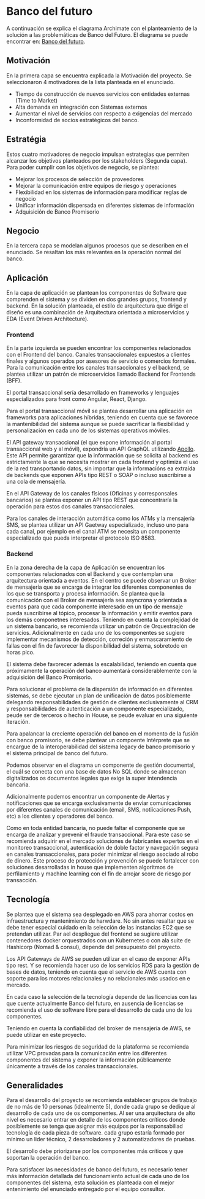 # Banco del futuro

A continuación se explica el diagrama Archimate con el planteamiento de la solución a las problemáticas de Banco del Futuro. El diagrama se puede encontrar en: [Banco del futuro](Hard_Skills.pdf).

## Motivación
En la primera capa se encuentra explicada la Motivación del proyecto. Se seleccionaron 4 motivadores de la lista planteada en el enunciado. 
-	Tiempo de construcción de nuevos servicios con entidades externas (Time to Market)
-	Alta demanda en integración con Sistemas externos
-	Aumentar el nivel de servicios con respecto a exigencias del mercado
-	Inconformidad de socios estratégicos del banco.

## Estratégia
Estos cuatro motivadores de negocio impulsan estrategias que permiten alcanzar los objetivos planteados por los stakeholders (Segunda capa). Para poder cumplir con los objetivos de negocio, se plantea:

-	Mejorar los procesos de selección de proveedores
-	Mejorar la comunicación entre equipos de riesgo y operaciones
-	Flexibilidad en los sistemas de información para modificar reglas de negocio
-	Unificar información dispersada en diferentes sistemas de información
-	Adquisición de Banco Promisorio

## Negocio
En la tercera capa se modelan algunos procesos que se describen en el enunciado. Se resaltan los más relevantes en la operación normal del banco.

## Aplicación
En la capa de aplicación se plantean los componentes de Software que comprenden el sistema y se dividen en dos grandes grupos, frontend y backend. En la solución planteada, el estilo de arquitectura que dirige el diseño es una combinación de Arquitectura orientada a microservicios y EDA (Event Driven Architecture).

### Frontend
En la parte izquierda se pueden encontrar los componentes relacionados con el Frontend del banco. Canales transaccionales expuestos a clientes finales y algunos operados por asesores de servicio o comercios formales. Para la comunicación entre los canales transaccionales y el backend, se plantea utilizar un patrón de microservicios llamado Backend for Frontends (BFF).

El portal transaccional sería desarrollado en frameworks y lenguajes especializados para front como Angular, React, Django.

Para el portal transaccional móvil se plantea desarrollar una aplicación en frameworks para aplicaciones híbridas, teniendo en cuenta que se favorece la mantenibilidad del sistema aunque se puede sacrificar la flexibilidad y personalización en cada uno de los sistemas operativos móviles.

 El API gateway transaccional (el que expone información al portal transaccional web y al móvil), expondría un API GraphQL utilizando [Apollo](https://www.apollographql.com/docs/federation/api/apollo-gateway/). Este API permite garantizar que la información que se solicita al backend es estrictamente la que se necesita mostrar en cada frontend y optimiza el uso de la red transportando datos, sin importar que la informacións ea extraída de backends que exponen APIs tipo REST o SOAP o incluso suscribirse a una cola de mensajería.

En el API Gateway de los canales físicos (Oficinas y corresponsales bancarios) se plantea exponer un API tipo REST que concentraría la operación para estos dos canales transaccionales.

Para los canales de interacción automática como los ATMs y la mensajería SMS, se plantea utilizar un API Gaetway especializado, incluso uno para cada canal, por ejemplo en el canal ATM se necesita un componente especializado que pueda interpretar el protocolo ISO 8583.

### Backend
En la zona derecha de la capa de Aplicación se encuentran los componentes relacionados con el Backend y que contemplan una arquitectura orientada a eventos. En el centro se puede observar un Broker de mensajería que se encarga de integrar los diferentes componentes de los que se transporta y procesa información. Se plantea que la comunicación con el Broker de mensajería sea asyncrona y orientada a eventos para que cada componente interesado en un tipo de mensaje pueda suscribirse al tópico, procesar la información y emitir eventos para los demás componetnes interesados. Teniendo en cuenta la complejidad de un sistema bancario, se recomienda utilizar un patrón de Orquestración de servicios. Adicionalmente en cada uno de los componentes se sugiere implementar mecanismos de detección, correción y enmascaramiento de fallas con el fin de favorecer la disponibilidad del sistema, sobretodo en horas pico. 

El sistema debe favorecer además la escalabilidad, teniendo en cuenta que próximamente la operación del banco aumentará considerablemente con la adquisición del Banco Promisorio.

Para solucionar el problema de la dispersión de información en diferentes sistemas, se debe ejecutar un plan de unificación de datos posiblemente delegando responsabilidades de gestión de clientes exclusivamente al CRM y responsabilidades de autenticación a un componente especializado, peude ser de terceros o hecho in House, se peude evaluar en una siguiente iteración. 

Para apalancar la creciente operación del banco en el momento de la fusión con banco promisorio, se debe plantear un compoente Intérprete que se encargue de la interoperabilidad del sistema legacy de banco promisorio y el sistema principal de banco del futuro. 

Podemos observar en el diagrama un componente de gestión documental, el cuál se conecta con una base de datos No SQL donde se almacenan digitalizados os documentos legales que exige la super intendencia bancaria.

Adicionalmente podemos encontrar un componente de Alertas y notificaciones que se encarga exclusivamente de enviar comunicaciones por diferentes canales de comunicación (email, SMS, notiicaciones Push, etc) a los clientes y operadores del banco.

Como en toda entidad bancaria, no puede faltar el componente que se encarga de analizar y prevenir el fraude transaccional. Para este caso se recomienda adquirir en el mercado soluciones de fabricantes expertos en el monitoreo transaccional, autenticación de doble factor y navegación segura en canales transaccionales, para poder minimizar el riesgo asociado al robo de dinero. Este proceso de protección y prevención se puede fortalecer con soluciones desarrolladas in house que implementen algoritmos de perfilamiento y machine learning con el fin de arrojar score de riesgo por transacción.

## Tecnología
Se plantea que el sistema sea desplegado en AWS para ahorrar costos en infraestructura y mantenimiento de harwdare. No sin antes resaltar que se debe tener especial cuidado en la selección de las instancias EC2 que se pretendan utilizar. Par ael despliegue del frontend se sugiere utilizar contenedores docker orquestrados con un Kubernetes o con ala suite de Hashicorp (Nomad & consul), depende del presupuesto del proyecto.

Los API Gateways de AWS se pueden utilizar en el caso de exponer APIs tipo rest. Y se recomienda hacer uso de los servicios RDS para la gestión de bases de datos, teniendo en cuenta que el servicio de AWS cuenta con soporte para los motores relacionales y no relacionales más usados en e mercado.

En cada caso la selección de la tecnología depende de las licencias con las que cuente actualmente Banco del futuro, en ausencia de licencias se recomienda el uso de software libre para el desarrollo de cada uno de los componentes. 

Teniendo en cuenta la confiabilidad del broker de mensajería de AWS, se puede utilizar en este proyecto.

Para minimizar los riesgos de seguridad de la plataforma se recomienda utilizar VPC provadas para la comunicación entre los diferentes componentes del sistema y exponer la información públicamente únicamente a través de los canales transaccionales.

## Generalidades
Para el desarrollo del proyecto se recomienda establecer grupos de trabajo de no más de 10 personas (idealmente 5), donde cada grupo se dedique al desarrollo de cada uno de os componentes. Al ser una arquitectura de alto nivel es necesario entrar en detalle de los componentes críticos donde posiblemente se tenga que asignar más equipos por la responsabiliad tecnología de cada pieza de software. cada grupo estaría formado por mínimo un lider técnico, 2 desarroladores y 2 automatizadores de pruebas. 

El desarrollo debe priorizarse por los componentes más críticos y que soportan la operación del banco. 

Para satisfacer las necesidades de banco del futuro, es necesario tener más información detallada del funcionamiento actual de cada uno de los componentes del sistema, esta solución es planteada con el mejor entenimiento del enunciado entregado por el equipo consultor.
